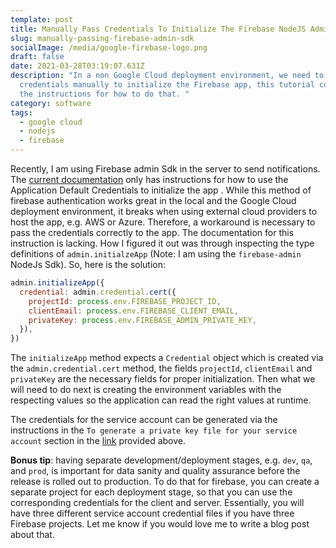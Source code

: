 ```yaml
---
template: post
title: Manually Pass Credentials To Initialize The Firebase NodeJS Admin Sdk
slug: manually-passing-firebase-admin-sdk
socialImage: /media/google-firebase-logo.png
draft: false
date: 2021-03-28T03:19:07.631Z
description: "In a non Google Cloud deployment environment, we need to pass the
  credentials manually to initialize the Firebase app, this tutorial contains
  the instructions for how to do that. "
category: software
tags:
  - google cloud
  - nodejs
  - firebase
---
```

Recently, I am using Firebase admin Sdk in the server to send notifications. The [current documentation](https://firebase.google.com/docs/admin/setup#initialize_the_sdk) only has instructions for how to use the Application Default Credentials to initialize the app . While this method of firebase authentication works great in the local and the Google Cloud deployment environment, it breaks when using external cloud providers to host the app, e.g. AWS or Azure. Therefore, a workaround is necessary to pass the credentials correctly to the app. The documentation for this instruction is lacking. How I figured it out was through inspecting the type definitions of `admin.initialzeApp` (Note: I am using the `firebase-admin` NodeJs Sdk). So, here is the solution:

```javascript
admin.initializeApp({
  credential: admin.credential.cert({
    projectId: process.env.FIREBASE_PROJECT_ID,
    clientEmail: process.env.FIREBASE_CLIENT_EMAIL,
    privateKey: process.env.FIREBASE_ADMIN_PRIVATE_KEY,
  }),
})
```

The `initializeApp` method expects a `Credential` object which is created via the `admin.credential.cert` method, the fields `projectId`, `clientEmail` and `privateKey` are the necessary fields for proper initialization. Then what we will need to do next is creating the environment variables with the respecting values so the application can read the right values at runtime.

The credentials for the service account can be generated via the instructions in the `To generate a private key file for your service account` section in the [link](https://firebase.google.com/docs/admin/setup#initialize_the_sdk) provided above.

**Bonus tip**: having separate development/deployment stages, e.g. `dev`, `qa`, and `prod`, is important for data sanity and quality assurance before the release is rolled out to production. To do that for firebase, you can create a separate project for each deployment stage, so that you can use the corresponding credentials for the client and server. Essentially, you will have three different service account credential files if you have three Firebase projects. Let me know if you would love me to write a blog post about that.    

